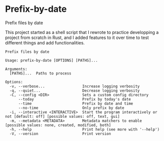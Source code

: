 # Prefix-by-date

Prefix files by date

This project started as a shell script that I rewrote to practice developping
a project from scratch in Rust, and I added features to it over time to test
different things and add functionalities.

```
Prefix files by date

Usage: prefix-by-date [OPTIONS] [PATHS]...

Arguments:
  [PATHS]...  Paths to process

Options:
  -v, --verbose...                 Increase logging verbosity
  -q, --quiet...                   Decrease logging verbosity
  -C, --config <DIR>               Sets a custom config directory
      --today                      Prefix by today's date
      --time                       Prefix by date and time
      --no-time                    Only prefix by date
  -i, --interactive <INTERACTIVE>  Start the program interactively or not [default: off] [possible values: off, text, gui]
  -m, --metadata <METADATA>        Metadata matchers to enable [possible values: none, created, modified, both]
  -h, --help                       Print help (see more with '--help')
  -V, --version                    Print version
```
